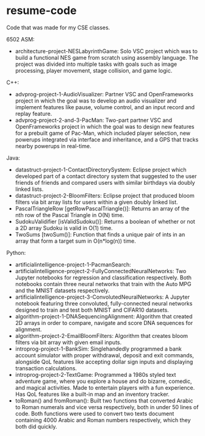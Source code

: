 # resume-code
Code that was made for my CSE classes.

6502 ASM:
- architecture-project-NESLabyrinthGame: Solo VSC project which was to build a functional NES game from scratch using assembly language. The project was divided into multiple tasks with goals such as image processing, player movement, stage collision, and game logic.

C++:
- advprog-project-1-AudioVisualizer: Partner VSC and OpenFrameworks project in which the goal was to develop an audio visualizer and implement features like pause, volume control, and an input record and replay feature.
- advprog-project-2-and-3-PacMan: Two-part partner VSC and OpenFrameworks project in which the goal was to design new features for a prebuilt game of Pac-Man, which included player selection, new powerups integrated via interface and inheritance, and a GPS that tracks nearby powerups in real-time.

Java:
- datastruct-project-1-ContactDirectorySystem: Eclipse project which developed part of a contact directory system that suggested to the user friends of friends and compared users with similar birthdays via doubly linked lists.
- datastruct-project-2-BloomFilters: Eclipse project that produced bloom filters via bit array lists for users within a given doubly linked list.
- PascalTriangleRow [getRowPascalTriangle()]: Returns an array of the nth row of the Pascal Triangle in O(N) time.
- SudokuValidifier [isValidSudoku()]: Returns a boolean of whether or not a 2D array Sudoku is valid in O(1) time.
- TwoSums [twoSum()]: Function that finds a unique pair of ints in an array that form a target sum in O(n*log(n)) time.

Python:
- artificialintelligence-project-1-PacmanSearch: 
- artificialintelligence-project-2-FullyConnectedNeuralNetworks: Two Jupyter notebooks for regression and classification respectively. Both notebooks contain three neural networks that train with the Auto MPG and the MNIST datasets respectively.
- artificialintelligence-project-3-ConvolutedNeuralNetworks: A Jupyter notebook featuring three convoluted, fully-connected neural networks designed to train and test both MNIST and CIFAR10 datasets.
- algorithm-project-1-DNASequencingAlignment: Algorithm that created 2D arrays in order to compare, navigate and score DNA sequences for alignment.
- algorithm-project-2-EmailBloomFilters: Algorithm that creates bloom filters via bit array with given email inputs.
- introprog-project-1-BankSim: Singlehandedly programmed a bank account simulator with proper withdrawal, deposit and exit commands, alongside QoL features like accepting dollar sign inputs and displaying transaction calculations.
- introprog-project-2-TextGame: Programmed a 1980s styled text adventure game, where you explore a house and do bizarre, comedic, and magical activities. Made to entertain players with a fun experience. Has QoL features like a built-in map and an inventory tracker.
- toRoman() and fromRoman(): Built two functions that converted Arabic to Roman numerals and vice versa respectively, both in under 50 lines of code. Both functions were used to convert two texts document containing 4000 Arabic and Roman numbers respectively, which they both did quickly.

